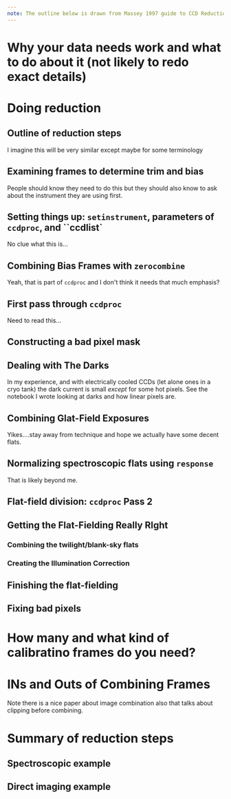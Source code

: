 ```yaml
---
note: The outline below is drawn from Massey 1997 guide to CCD Reductions
---
```


# Why your data needs work and what to do about it (not likely to redo exact details)

# Doing reduction

## Outline of reduction steps

I imagine this will be very similar except maybe for some terminology

## Examining frames to determine trim and bias

People should know they need to do this but they should also know to ask about the instrument they are using first.

## Setting things up: `setinstrument`, parameters of `ccdproc`, and ``ccdlist`

No clue what this is...

## Combining Bias Frames with `zerocombine`

Yeah, that is part of `ccdproc` and I don't think it needs that much emphasis?

## First pass through `ccdproc`

Need to read this...

## Constructing a bad pixel mask

## Dealing with The Darks

In my experience, and with electrically cooled CCDs (let alone ones in a cryo tank) the dark current is small *except* for some hot pixels. See the notebook I wrote looking at darks and how linear pixels are.

## Combining Glat-Field Exposures

Yikes....stay away from technique and hope we actually have some decent flats.

## Normalizing spectroscopic flats using `response`

That is likely beyond me.

## Flat-field division: `ccdproc` Pass 2

## Getting the Flat-Fielding Really RIght

### Combining the twilight/blank-sky flats

### Creating the Illumination Correction

## Finishing the flat-fielding

## Fixing bad pixels

# How many and what kind of calibratino frames do you need?

# INs and Outs of Combining Frames

Note there is a nice paper about image combination also that talks about clipping before combining.

# Summary of reduction steps

## Spectroscopic example
## Direct imaging example

